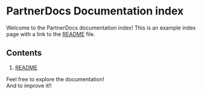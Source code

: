 # PartnerDocs Documentation index
  
Welcome to the PartnerDocs documentation index! 
This is an example index page with a link to the [README](readme.md) file.  
  
## Contents  
  
1. [README](readme.md)  
  
Feel free to explore the documentation!  
And to improve it!!
